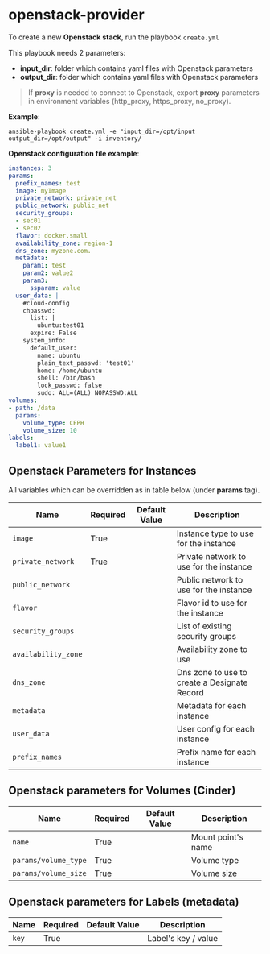 # openstack-provider

To create a new __Openstack stack__, run the playbook `create.yml`
		
This playbook needs 2 parameters:

- **input_dir**: folder which contains yaml files with Openstack parameters
- **output_dir**: folder which contains yaml files with Openstack parameters


> If **proxy** is needed to connect to Openstack, export **proxy** parameters in environment variables (http\_proxy, https\_proxy, no\_proxy).


__Example__:

```
ansible-playbook create.yml -e "input_dir=/opt/input output_dir=/opt/output" -i inventory/
```

__Openstack configuration file example__:

```yaml
instances: 3
params:
  prefix_names: test
  image: myImage
  private_network: private_net
  public_network: public_net
  security_groups: 
  - sec01
  - sec02
  flavor: docker.small
  availability_zone: region-1
  dns_zone: myzone.com.
  metadata:
    param1: test
    param2: value2
    param3:
      ssparam: value
  user_data: |
    #cloud-config    
    chpasswd:
      list: |
        ubuntu:test01
      expire: False
    system_info:
      default_user:
        name: ubuntu
        plain_text_passwd: 'test01'
        home: /home/ubuntu
        shell: /bin/bash
        lock_passwd: false
        sudo: ALL=(ALL) NOPASSWD:ALL
volumes:
- path: /data
  params:
    volume_type: CEPH
    volume_size: 10
labels:
  label1: value1
```

## Openstack Parameters for Instances

All variables which can be overridden as in table below (under **params** tag).

| Name           | Required | Default Value | Description                        |
| -------------- | -------- | ------------- | -----------------------------------|
| `image` |  True |   | Instance type to use for the instance |
| `private_network` |  True |  | Private network to use for the instance |
| `public_network` |   |  | Public network to use for the instance |
| `flavor` |   |  | Flavor id to use for the instance |
| `security_groups` |  |  | List of existing security groups |
| `availability_zone` |  |  | Availability zone to use |
| `dns_zone` |  |  | Dns zone to use to create a Designate Record|
| `metadata` |  |  | Metadata for each instance |
| `user_data` |  |  | User config for each instance |
| `prefix_names` |  |  | Prefix name for each instance |


## Openstack parameters for Volumes (Cinder)

| Name           | Required | Default Value | Description                        |
| -------------- | -------- | ------------- | -----------------------------------|
| `name` |  True |   | Mount point's name |
| `params/volume_type` |  True |  | Volume type |
| `params/volume_size` |  True |  | Volume size |


## Openstack parameters for Labels (metadata) 

| Name           | Required | Default Value | Description                        |
| -------------- | -------- | ------------- | -----------------------------------|
| `key` |  True |   | Label's key / value |
